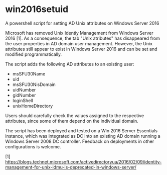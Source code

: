 # win2016setuid
A powershell script for setting AD Unix attributes on Windows Server 2016

Microsoft has removed Unix Identiy Management from Windows Server 2016 [1].
As a consequence, the tab "Unix atributes" has disappeared from the user properties in AD domain user management.
However, the Unix attributes still appear to exist in Windows Server 2016 and can be set and modified programmatically.

The script adds the following AD attributes to an existing user:
* msSFU30Name
* uid
* msSFU30NisDomain
* uidNumber
* gidNumber
* loginShell
* unixHomeDirectory

Users should carefully check the values assigned to the respective attributes, since some of them depend on the individual domain.

The script has been deployed and tested on a Win 2016 Server Essentials instance, which was integrated as DC into an existing AD domain running a Windows Server 2008 DC controller.
Feedback on deployments in other configurations is welcome.

[1] https://blogs.technet.microsoft.com/activedirectoryua/2016/02/09/identity-management-for-unix-idmu-is-deprecated-in-windows-server/
